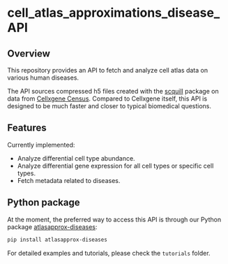 # cell_atlas_approximations_disease_API

## Overview

This repository provides an API to fetch and analyze cell atlas data on various human diseases.

The API sources compressed h5 files created with the [scquill](https://github.com/fabilab/scquill) package on data from [Cellxgene Census](https://chanzuckerberg.github.io/cellxgene-census/). Compared to Cellxgene itself, this API is designed to be much faster and closer to typical biomedical questions.

## Features
Currently implemented:
- Analyze differential cell type abundance.
- Analyze differential gene expression for all cell types or specific cell types.
- Fetch metadata related to diseases.

## Python package

At the moment, the preferred way to access this API is through our Python package [atlasapprox-diseases](https://test.pypi.org/project/atlasapprox-diseases/):

```bash
pip install atlasapprox-diseases
```

For detailed examples and tutorials, please check the `tutorials` folder.
